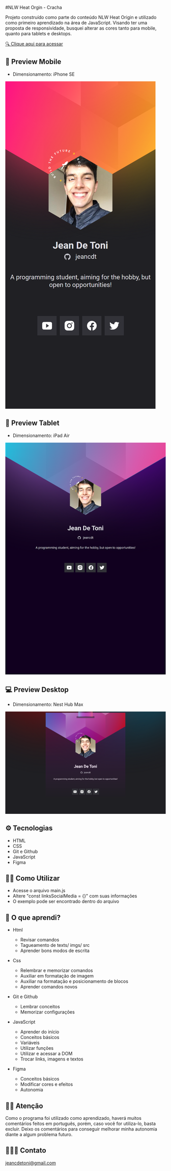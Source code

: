 #NLW Heat Orgin - Cracha

Projeto construído como parte do conteúdo NLW Heat Origin e utilizado como primeiro aprendizado na área de JavaScript. Visando ter uma proposta de responsividade, busquei alterar as cores tanto para mobile, quanto para tablets e desktops.

[🔍 Clique aqui para acessar](https://jeancdt.github.io/cracha-nlw/)

## 📱 Preview Mobile

- Dimensionamento: iPhone SE

![preview](./.github/previewMobile.png)

## 🎴 Preview Tablet

- Dimensionamento: iPad Air

![preview](./.github/previewTablet.png)

## 💻 Preview Desktop

- Dimensionamento: Nest Hub Max

![preview](./.github/previewDesktop.png)

## ⚙ Tecnologias

- HTML
- CSS
- Git e Github
- JavaScript
- Figma

## ✍🏻 Como Utilizar

- Acesse o arquivo main.js
- Altere "const linksSocialMedia = {}" com suas informações
- O exemplo pode ser encontrado dentro do arquivo

## 💬 O que aprendi?

- Html
    - Revisar comandos
    - Tagueamento de texts/ imgs/ src
    - Aprender bons modos de escrita

- Css
    - Relembrar e memorizar comandos
    - Auxiliar em formatação de imagem
    - Auxiliar na formatação e posicionamento de blocos
    - Aprender comandos novos

- Git e Github
    - Lembrar conceitos
    - Memorizar configurações

- JavaScript
    - Aprender do início
    - Conceitos básicos
    - Variáveis
    - Utilizar funções
    - Utilizar e acessar a DOM
    - Trocar links, imagens e textos

- Figma
    - Conceitos básicos
    - Modificar cores e efeitos
    - Autonomia

## ✋🏻 Atenção

Como o programa foi utilizado como aprendizado, haverá muitos comentários feitos em português, porém, caso você for utiliza-lo, basta excluir. Deixo os comentários para conseguir melhorar minha autonomia diante a algum problema futuro.

## 🙋🏻‍♂️ Contato

jeancdetoni@gmail.com